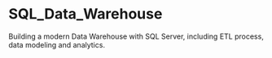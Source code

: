 # SQL_Data_Warehouse
Building a modern Data Warehouse with SQL Server, including ETL process, data modeling and analytics.

